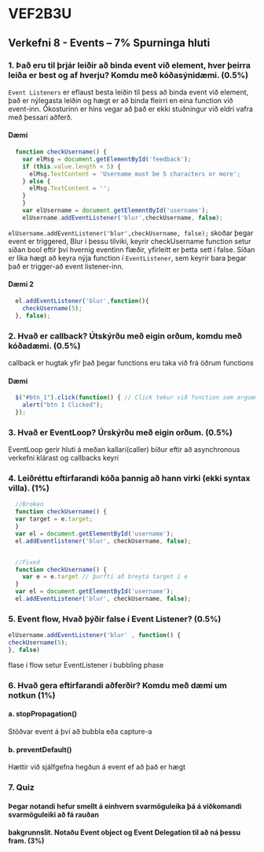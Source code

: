 # VEF2B3U
## Verkefni 8 - Events – 7% Spurninga hluti

### 1. Það eru til þrjár leiðir að binda event við element, hver þeirra leiða er best og af hverju? Komdu með kóðasýnidæmi. (0.5%)
`Event Listeners` er eflaust besta leiðin til þess að binda event við element, það er nýlegasta leiðin og hægt er að binda fleirri en eina function við event-inn.
Ókosturinn er hins vegar að það er ekki stuðningur við eldri vafra með þessari aðferð.

#### Dæmi
```javascript
  function checkUsername() {
    var elMsg = document.getElementById('feedback');
    if (this.value.length < 5) {
      elMsg.TextContent = 'Username must be 5 characters or more';
    } else {
      elMsg.TextContent = '';
    }
    }
    var elUsername = document.getElementById('username');
    elUsername.addEventListener('blur',checkUsername, false);
```
`elUsername.addEventListener('blur',checkUsername, false);` skoðar þegar event er triggered, Blur í þessu tilviki, keyrir checkUsername function setur síðan bool eftir því hvernig eventinn flæðir, yfirleitt er þetta sett í false.
Síðan er líka hægt að keyra nýja function í `EventListener`, sem keyrir bara þegar það er trigger-að event listener-inn.
#### Dæmi 2
```javascript
  el.addEventListener('blur',function(){
    checkUsername(5);
  }, false);
```
### 2. Hvað er callback? Útskýrðu með eigin orðum, komdu með kóðadæmi. (0.5%)
callback er hugtak yfir það þegar functions eru taka við frá öðrum functions
#### Dæmi
```javascript
  $("#btn_1").click(function() { // Click tekur við function sem arguement í stað objects
    alert("btn 1 Clicked");
  });
```
### 3. Hvað er EventLoop? Úrskýrðu með eigin orðum. (0.5%)
EventLoop gerir hluti á meðan kallari(caller) bíður eftir að asynchronous verkefni klárast og callbacks keyri
### 4. Leiðréttu eftirfarandi kóða þannig að hann virki (ekki syntax villa). (1%)

```javascript
  //Broken
  function checkUsername() {
  var target = e.target;
  }
  var el = document.getElementById('username');
  el.addEventlistener('blur', checkUsername, false);


  //Fixed
  function checkUsername() {
    var e = e.target // þurfti að breyta target í e
  }
  var el = document.getElementById('username');
  el.addEventListener('blur', checkUsername, false);
```

### 5. Event flow, Hvað þýðir false í Event Listener? (0.5%)
```javascript
elUsername.addEventListener('blur' , function() {
checkUsername(5);
}, false)
```
flase í flow setur EventListener í bubbling phase
### 6. Hvað gera eftirfarandi aðferðir? Komdu með dæmi um notkun (1%)
#### a. stopPropagation()
Stöðvar event á því að bubbla eða capture-a
#### b. preventDefault()
Hættir við sjálfgefna hegðun á event ef að það er hægt
### 7. Quiz
#### Þegar notandi hefur smellt á einhvern svarmöguleika þá á viðkomandi svarmöguleiki að fá rauðan
#### bakgrunnslit. Notaðu Event object og Event Delegation til að ná þessu fram. (3%)
